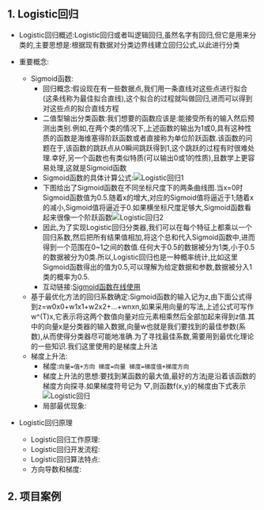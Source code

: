 ## 1. Logistic回归

* Logistic回归概述:Logistic回归或者叫逻辑回归,虽然名字有回归,但它是用来分类的,主要思想是:根据现有数据对分类边界线建立回归公式,以此进行分类

* 重要概念:
    * Sigmoid函数:
        * 回归概念:假设现在有一些数据点,我们用一条直线对这些点进行拟合(这条线称为最佳拟合直线),这个拟合的过程就叫做回归,进而可以得到对这些点的拟合直线方程
        * 二值型输出分类函数:我们想要的函数应该是:能接受所有的输入然后预测出类别.例如,在两个类的情况下,上述函数的输出为1或0,具有这种性质的函数是海维塞得阶跃函数或者直接称为单位阶跃函数.该函数的问题在于,该函数的跳跃点从0瞬间跳跃得到1,这个跳跃的过程有时很难处理.幸好,另一个函数也有类似特质(可以输出0或1的性质),且数学上更容易处理,这就是Sigmoid函数
        * Sigmoid函数的具体计算公式:![Logistic回归1](https://note.youdao.com/yws/api/personal/file/WEBd3fe43ab24cab6b606ab46b22d82ee3f?method=download&shareKey=4fc60862b74641c1078fee8818d12d71)
        * 下图给出了Sigmoid函数在不同坐标尺度下的两条曲线图.当x=0时Sigmoid函数值为0.5.随着x的增大,对应的Sigmoid值将逼近于1;随着x  的减小,Sigmoid值将逼近于0.如果横坐标尺度足够大,Sigmoid函数看起来很像一个阶跃函数![Logistic回归2](https://note.youdao.com/yws/api/personal/file/WEB152d54ea74f584c380a13a1f02aa61d7?method=download&shareKey=553b41a7dd6a5225a765a9776b3229fd)
        * 因此,为了实现Logistic回归分类器,我们可以在每个特征上都乘以一个回归系数,然后把所有结果值相加,将这个总和代入Sigmoid函数中,进而得到一个范围在0~1之间的数值.任何大于0.5的数据被分为1类,小于0.5的数据被分为0类.所以,Logistic回归也是一种概率统计,比如这里Sigmoid函数得出的值为0.5,可以理解为给定数据和参数,数据被分入1类的概率为0.5.
        * 互动链接:[Sigmoid函数在线使用](https://www.desmos.com/calculator/bgontvxotm?lang=zh-CN)
    * 基于最优化方法的回归系数确定:Sigmoid函数的输入记为z,由下面公式得到z=w0x0+w1x1+w2x2+...+wnxn,如果采用向量的写法,上述公式可写作w^(T)x,它表示将这两个数值向量对应元素相乘然后全部加起来得到z值.其中的向量x是分类器的输入数据,向量w也就是我们要找到的最佳参数(系数),从而使得分类器尽可能地准确.为了寻找最佳系数,需要用到最优化理论的一些知识.我们这里使用的是梯度上升法
    * 梯度上升法:
        * 梯度:`向量=值+方向 梯度=向量 梯度=梯度值+梯度方向`
        * 梯度上升法的思想:要找到某函数的最大值,最好的方法j是沿着该函数的梯度方向探寻.如果梯度符号记为 ▽,则函数f(x,y)的梯度由下式表示![Logistic回归](https://note.youdao.com/yws/api/personal/file/WEB1ef9d75d833cba16e1503d893e197cef?method=download&shareKey=3e98470e316567410b6bdcc3efd2a6f3)
        * 局部最优现象:

* Logistic回归原理
    * Logistic回归工作原理:
    * Logistic回归开发流程:
    * Logistic回归算法特点:
    * 方向导数和梯度:

## 2. 项目案例

```

```
